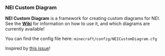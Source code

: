 ### NEI Custom Diagram

**NEI Custom Diagram** is a framework for creating custom diagrams for NEI.\
See the [**Wiki**](https://github.com/D-Cysteine/nei-custom-diagram/wiki)
for information on how to use it, and which diagrams are currently available!

You can find the config file here: `minecraft/config/NEICustomDiagram.cfg`

Inspired by
[this issue](https://github.com/GTNewHorizons/GT-New-Horizons-Modpack/issues/8300)!
